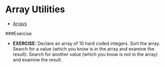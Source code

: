 # Array Utilities

* [Arrays](http://docs.oracle.com/javase/6/docs/api/java/util/Arrays.html)


###Exercise
* __EXERCISE:__ Declare an array of 10 hard coded integers. Sort the array. Search for a value (which you know is in the array and examine the result). Search for another value (which you know is not in the array) and examine the result.

